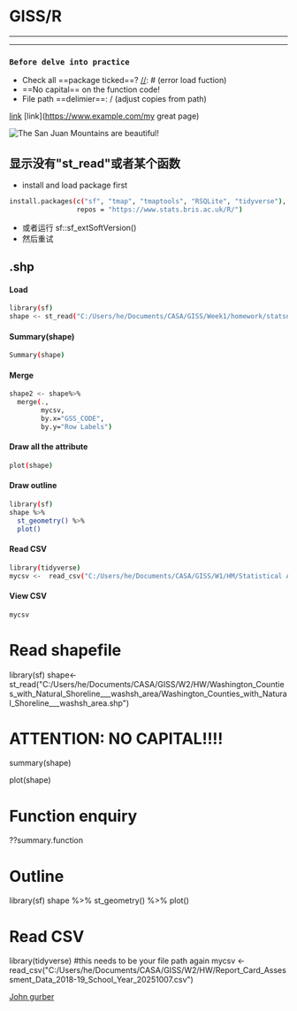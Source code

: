 # **GISS/R**
---
---
### `Before delve into practice`
- Check all ==package ticked==?  [//]: # (error load fuction)
- ==No capital== on the function code!
- File path ==delimier==: / (adjust copies from path)

[link](https://www.example.com/my%20great%20page)
[link](https://www.example.com/my great page)

![The San Juan Mountains are beautiful!](https://wallpaperaccess.com/baby-cats "San Juan Mountains")

## 显示没有"st_read"或者某个函数
- install and load package first
```sh
install.packages(c("sf", "tmap", "tmaptools", "RSQLite", "tidyverse"), 
                 repos = "https://www.stats.bris.ac.uk/R/")
```
- 或者运行 sf::sf_extSoftVersion()
- 然后重试


## .shp
#### Load 
```sh
library(sf)
shape <- st_read("C:/Users/he/Documents/CASA/GISS/Week1/homework/statsnz-territorial-authority-2018-generalised-SHP/territorial-authority-2018-generalised.shp")
```
####  Summary(shape)
```sh
Summary(shape)
```
#### Merge
```sh
shape2 <- shape%>%
  merge(.,
        mycsv,
        by.x="GSS_CODE", 
        by.y="Row Labels")
```

#### Draw all the attribute
```sh
plot(shape)
```
####  Draw outline
```sh
library(sf)
shape %>% 
  st_geometry() %>%
  plot()
  ```

#### Read CSV
```sh
library(tidyverse)
mycsv <-  read_csv("C:/Users/he/Documents/CASA/GISS/W1/HM/Statistical Area 1 dataset for Census 2018-total-New Zealand_updated_4-11-21/2018paidemployee.csv")  
```

#### View CSV
```sh
mycsv 
```


# Read shapefile
library(sf)
shape<-st_read("C:/Users/he/Documents/CASA/GISS/W2/HW/Washington_Counties_with_Natural_Shoreline___washsh_area/Washington_Counties_with_Natural_Shoreline___washsh_area.shp")

# ATTENTION: NO CAPITAL!!!! 
summary(shape)

plot(shape)

# Function enquiry
??summary.function

# Outline
library(sf)
shape %>% 
  st_geometry() %>%
  plot()

# Read CSV
library(tidyverse)
#this needs to be your file path again
mycsv <-  read_csv("C:/Users/he/Documents/CASA/GISS/W2/HW/Report_Card_Assessment_Data_2018-19_School_Year_20251007.csv")

[John gurber]



[//]: # (Links saved here. 
Note: When exported as PDF file, !!!Chinese letters do not show!!!
)

 [John gurber]: <http://daringfireball.net>